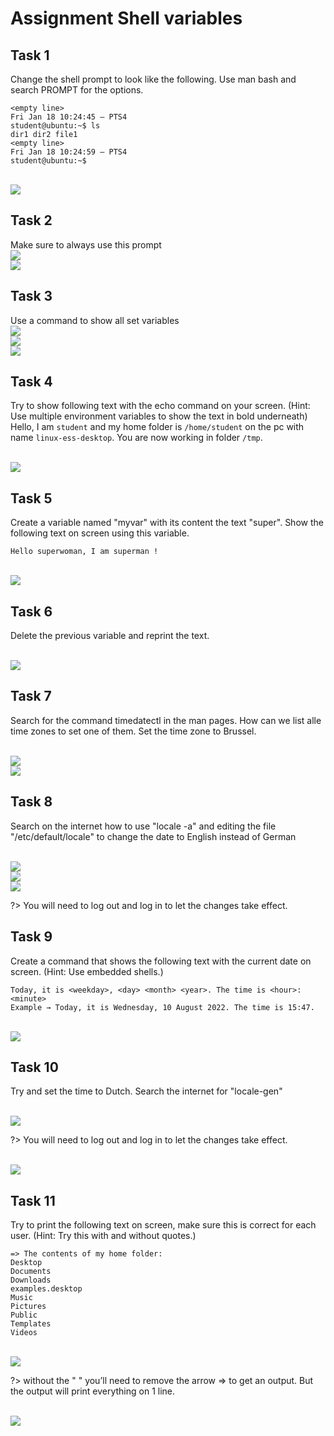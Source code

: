 # Assignment Shell variables

## Task 1
Change the shell prompt to look like the following. Use man bash and search PROMPT for the options.

```
<empty line>
Fri Jan 18 10:24:45 – PTS4
student@ubuntu:~$ ls
dir1 dir2 file1
<empty line>
Fri Jan 18 10:24:59 – PTS4
student@ubuntu:~$
```
<br/>![](images/2022-08-15-14-54-02.png)

## Task 2
Make sure to always use this prompt
<br/>![](images/2022-08-15-14-54-15.png)
<br/>![](images/2022-08-15-14-54-21.png)


## Task 3
Use a command to show all set variables 
<br/>![](images/2022-08-15-14-54-35.png)
<br/>![](images/2022-08-15-14-54-40.png)
<br/>![](images/2022-08-15-14-54-48.png)

## Task 4
Try to show following text with the echo command on your screen. (Hint: Use multiple environment variables to show the text in bold underneath)
Hello, I am `student` and my home folder is `/home/student` on the pc with name `linux-ess-desktop`. You are now working in folder `/tmp`.

<br/>![](images/2022-08-15-14-55-40.png)

## Task 5
Create a variable named "myvar" with its content the text "super". Show the following text on screen using this variable.
```
Hello superwoman, I am superman !
```
<br/>![](images/2022-08-15-14-56-07.png)

## Task 6
Delete the previous variable and reprint the text.

<br/>![](images/2022-08-15-14-56-21.png)


## Task 7
Search for the command timedatectl in the man pages. How can we list alle time zones to set one of them. Set the time zone to Brussel. 

<br/>![](images/2022-08-15-14-56-59.png)
<br/>![](images/2022-08-15-14-57-05.png)


## Task 8
Search on the internet how to use "locale -a" and editing the file "/etc/default/locale" to change the date to English instead of German 

<br/>![](images/2022-08-15-14-57-18.png)
<br/>![](images/2022-08-15-14-57-23.png)
<br/>![](images/2022-08-15-14-57-28.png)

?> <i class="fa-solid fa-circle-info"></i>You will need to log out and log in to let the changes take effect.

## Task 9
Create a command that shows the following text with the current date on screen. (Hint: Use embedded shells.)

```
Today, it is <weekday>, <day> <month> <year>. The time is <hour>:<minute>
Example → Today, it is Wednesday, 10 August 2022. The time is 15:47.
```

<br/>![](images/2022-08-15-14-58-30.png)

## Task 10
Try and set the time to Dutch. Search the internet for "locale-gen"

<br/>![](images/2022-08-15-14-58-43.png)

?> <i class="fa-solid fa-circle-info"></i> You will need to log out and log in to let the changes take effect.

<br/>![](images/2022-08-15-14-59-00.png)


## Task 11
Try to print the following text on screen, make sure this is correct for each user. (Hint: Try this with and without quotes.)

```
=> The contents of my home folder:
Desktop
Documents
Downloads
examples.desktop
Music
Pictures
Public
Templates
Videos
```

<br/>![](images/2022-08-15-14-59-20.png)

?> <i class="fa-solid fa-circle-info"></i>  without the " " you’ll need to remove the arrow => to get an output. But the output will print everything on 1 
line. 

<br/>![](images/2022-08-15-14-59-42.png)